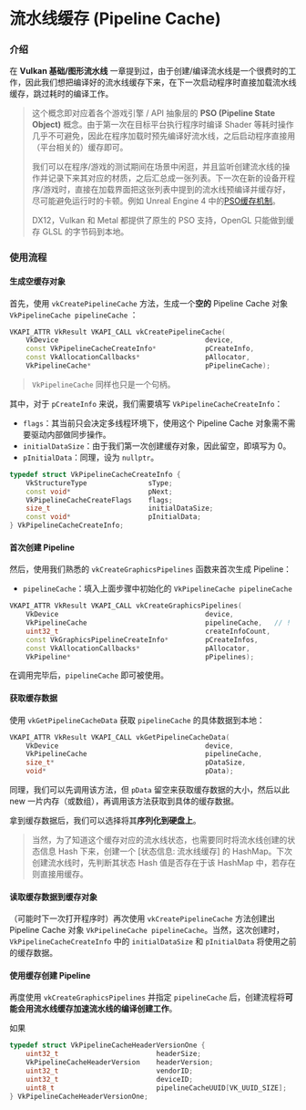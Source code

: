# 流水线缓存 (Pipeline Cache)



### 介绍

在 **Vulkan 基础/图形流水线** 一章提到过，由于创建/编译流水线是一个很费时的工作，因此我们想把编译好的流水线缓存下来，在下一次启动程序时直接加载流水线缓存，跳过耗时的编译工作。

> 这个概念即对应着各个游戏引擎 / API 抽象层的 **PSO (Pipeline State Object)** 概念。由于第一次在目标平台执行程序时编译 Shader 等耗时操作几乎不可避免，因此在程序加载时预先编译好流水线，之后启动程序直接用（平台相关的）缓存即可。
>
> 我们可以在程序/游戏的测试期间在场景中闲逛，并且监听创建流水线的操作并记录下来其对应的材质，之后汇总成一张列表。下一次在新的设备开程序/游戏时，直接在加载界面把这张列表中提到的流水线预编译并缓存好，尽可能避免运行时的卡顿。例如 Unreal Engine 4 中的[PSO缓存机制](https://docs.unrealengine.com/4.27/zh-CN/SharingAndReleasing/PSOCaching/)。
>
> DX12，Vulkan 和 Metal 都提供了原生的 PSO 支持，OpenGL 只能做到缓存 GLSL 的字节码到本地。



### 使用流程

#### 生成空缓存对象

首先，使用 `vkCreatePipelineCache` 方法，生成一个**空的** Pipeline Cache 对象 `VkPipelineCache pipelineCache` ：

```cpp
VKAPI_ATTR VkResult VKAPI_CALL vkCreatePipelineCache(
    VkDevice                                    device,
    const VkPipelineCacheCreateInfo*            pCreateInfo,
    const VkAllocationCallbacks*                pAllocator,
    VkPipelineCache*                            pPipelineCache);
```

> `VkPipelineCache` 同样也只是一个句柄。

其中，对于 `pCreateInfo` 来说，我们需要填写 `VkPipelineCacheCreateInfo`：

* `flags`：其当前只会决定多线程环境下，使用这个 Pipeline Cache 对象需不需要驱动内部做同步操作。
* `initialDataSize`：由于我们第一次创建缓存对象，因此留空，即填写为 0。
* `pInitialData`：同理，设为 `nullptr`。

```cpp
typedef struct VkPipelineCacheCreateInfo {
    VkStructureType               sType;
    const void*                   pNext;
    VkPipelineCacheCreateFlags    flags;
    size_t                        initialDataSize;
    const void*                   pInitialData;
} VkPipelineCacheCreateInfo;
```



#### 首次创建 Pipeline

然后，使用我们熟悉的 `vkCreateGraphicsPipelines` 函数来首次生成 Pipeline：

* `pipelineCache`：填入上面步骤中初始化的 `VkPipelineCache pipelineCache` 

```cpp
VKAPI_ATTR VkResult VKAPI_CALL vkCreateGraphicsPipelines(
    VkDevice                                    device,
    VkPipelineCache                             pipelineCache,   // !
    uint32_t                                    createInfoCount,
    const VkGraphicsPipelineCreateInfo*         pCreateInfos,
    const VkAllocationCallbacks*                pAllocator,
    VkPipeline*                                 pPipelines);
```

在调用完毕后，`pipelineCache` 即可被使用。



#### 获取缓存数据

使用 `vkGetPipelineCacheData` 获取 `pipelineCache` 的具体数据到本地：

```cpp
VKAPI_ATTR VkResult VKAPI_CALL vkGetPipelineCacheData(
    VkDevice                                    device,
    VkPipelineCache                             pipelineCache,
    size_t*                                     pDataSize,
    void*                                       pData);
```

同理，我们可以先调用该方法，但 `pData` 留空来获取缓存数据的大小，然后以此 new 一片内存（或数组），再调用该方法获取到具体的缓存数据。

拿到缓存数据后，我们可以选择将其**序列化到硬盘上**。

> 当然，为了知道这个缓存对应的流水线状态，也需要同时将流水线创建的状态信息 Hash 下来，创建一个 [状态信息: 流水线缓存] 的 HashMap。下次创建流水线时，先判断其状态 Hash 值是否存在于该 HashMap 中，若存在则直接用缓存。



#### 读取缓存数据到缓存对象

（可能时下一次打开程序时）再次使用 `vkCreatePipelineCache` 方法创建出 Pipeline Cache 对象 `VkPipelineCache pipelineCache`。当然，这次创建时，`VkPipelineCacheCreateInfo` 中的 `initialDataSize` 和 `pInitialData` 将使用之前的缓存数据。



#### 使用缓存创建 Pipeline

再度使用 `vkCreateGraphicsPipelines` 并指定 `pipelineCache` 后，创建流程将**可能会用流水线缓存加速流水线的编译创建工作**。

如果





```cpp
typedef struct VkPipelineCacheHeaderVersionOne {
    uint32_t                        headerSize;
    VkPipelineCacheHeaderVersion    headerVersion;
    uint32_t                        vendorID;
    uint32_t                        deviceID;
    uint8_t                         pipelineCacheUUID[VK_UUID_SIZE];
} VkPipelineCacheHeaderVersionOne;
```

